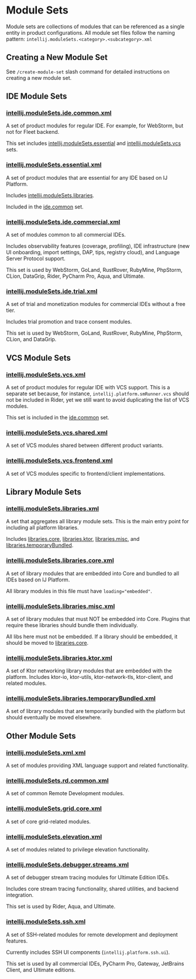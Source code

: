 # Module Sets

Module sets are collections of modules that can be referenced as a single entity in product configurations.
All module set files follow the naming pattern: `intellij.moduleSets.<category>.<subcategory>.xml`

## Creating a New Module Set

See `/create-module-set` slash command for detailed instructions on creating a new module set.

## IDE Module Sets

### [intellij.moduleSets.ide.common.xml](intellij.moduleSets.ide.common.xml)

A set of product modules for regular IDE. For example, for WebStorm, but not for Fleet backend.

This set includes [intellij.moduleSets.essential](#intellijmodulesetsessentialxml) and [intellij.moduleSets.vcs](#intellijmodulesetsvcsxml) sets.

### [intellij.moduleSets.essential.xml](intellij.moduleSets.essential.xml)

A set of product modules that are essential for any IDE based on IJ Platform.

Includes [intellij.moduleSets.libraries](#intellijmodulesetslibrariesxml).

Included in the [ide.common](#intellijmodulesetsidecommonxml) set.

### [intellij.moduleSets.ide.commercial.xml](intellij.moduleSets.ide.commercial.xml)

A set of modules common to all commercial IDEs.

Includes observability features (coverage, profiling), IDE infrastructure (new UI onboarding, import settings, DAP, tips, registry cloud), and Language Server Protocol support.

This set is used by WebStorm, GoLand, RustRover, RubyMine, PhpStorm, CLion, DataGrip, Rider, PyCharm Pro, Aqua, and Ultimate.

### [intellij.moduleSets.ide.trial.xml](intellij.moduleSets.ide.trial.xml)

A set of trial and monetization modules for commercial IDEs without a free tier.

Includes trial promotion and trace consent modules.

This set is used by WebStorm, GoLand, RustRover, RubyMine, PhpStorm, CLion, and DataGrip.

## VCS Module Sets

### [intellij.moduleSets.vcs.xml](intellij.moduleSets.vcs.xml)

A set of product modules for regular IDE with VCS support.
This is a separate set because, for instance, `intellij.platform.smRunner.vcs` should not be included in Rider,
yet we still want to avoid duplicating the list of VCS modules.

This set is included in the [ide.common](#intellijmodulesetsidecommonxml) set.

### [intellij.moduleSets.vcs.shared.xml](intellij.moduleSets.vcs.shared.xml)

A set of VCS modules shared between different product variants.

### [intellij.moduleSets.vcs.frontend.xml](intellij.moduleSets.vcs.frontend.xml)

A set of VCS modules specific to frontend/client implementations.

## Library Module Sets

### [intellij.moduleSets.libraries.xml](intellij.moduleSets.libraries.xml)

A set that aggregates all library module sets. This is the main entry point for including all platform libraries.

Includes [libraries.core](#intellijmodulesetslibrariescorexml), [libraries.ktor](#intellijmodulesetslibrariesktrxml), [libraries.misc](#intellijmodulesetslibrariesmiscxml), and [libraries.temporaryBundled](#intellijmodulesetslibrariestemporarybundledxml).

### [intellij.moduleSets.libraries.core.xml](intellij.moduleSets.libraries.core.xml)

A set of library modules that are embedded into Core and bundled to all IDEs based on IJ Platform.

All library modules in this file must have `loading="embedded"`.

### [intellij.moduleSets.libraries.misc.xml](intellij.moduleSets.libraries.misc.xml)

A set of library modules that must NOT be embedded into Core.
Plugins that require these libraries should bundle them individually.

All libs here must not be embedded. If a library should be embedded, it should be moved to [libraries.core](#intellijmodulesetslibrariescorexml).

### [intellij.moduleSets.libraries.ktor.xml](intellij.moduleSets.libraries.ktor.xml)

A set of Ktor networking library modules that are embedded with the platform.
Includes ktor-io, ktor-utils, ktor-network-tls, ktor-client, and related modules.

### [intellij.moduleSets.libraries.temporaryBundled.xml](intellij.moduleSets.libraries.temporaryBundled.xml)

A set of library modules that are temporarily bundled with the platform but should eventually be moved elsewhere.

## Other Module Sets

### [intellij.moduleSets.xml.xml](intellij.moduleSets.xml.xml)

A set of modules providing XML language support and related functionality.

### [intellij.moduleSets.rd.common.xml](intellij.moduleSets.rd.common.xml)

A set of common Remote Development modules.

### [intellij.moduleSets.grid.core.xml](intellij.moduleSets.grid.core.xml)

A set of core grid-related modules.

### [intellij.moduleSets.elevation.xml](intellij.moduleSets.elevation.xml)

A set of modules related to privilege elevation functionality.

### [intellij.moduleSets.debugger.streams.xml](intellij.moduleSets.debugger.streams.xml)

A set of debugger stream tracing modules for Ultimate Edition IDEs.

Includes core stream tracing functionality, shared utilities, and backend integration.

This set is used by Rider, Aqua, and Ultimate.

### [intellij.moduleSets.ssh.xml](intellij.moduleSets.ssh.xml)

A set of SSH-related modules for remote development and deployment features.

Currently includes SSH UI components (`intellij.platform.ssh.ui`).

This set is used by all commercial IDEs, PyCharm Pro, Gateway, JetBrains Client, and Ultimate editions.